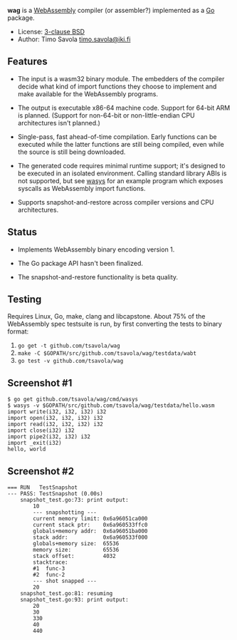 **wag** is a [WebAssembly](https://webassembly.org) compiler (or assembler?)
implemented as a [Go](https://golang.org) package.

- License: [3-clause BSD](LICENSE)
- Author: Timo Savola <timo.savola@iki.fi>


Features
--------

- The input is a wasm32 binary module.  The embedders of the compiler decide
  what kind of import functions they choose to implement and make available for
  the WebAssembly programs.

- The output is executable x86-64 machine code.  Support for 64-bit ARM is
  planned.  (Support for non-64-bit or non-little-endian CPU architectures
  isn't planned.)

- Single-pass, fast ahead-of-time compilation.  Early functions can be executed
  while the latter functions are still being compiled, even while the source is
  still being downloaded.

- The generated code requires minimal runtime support; it's designed to be
  executed in an isolated environment.  Calling standard library ABIs is not
  supported, but see [wasys](cmd/wasys) for an example program which exposes
  syscalls as WebAssembly import functions.

- Supports snapshot-and-restore across compiler versions and CPU architectures.


Status
------

- Implements WebAssembly binary encoding version 1.

- The Go package API hasn't been finalized.

- The snapshot-and-restore functionality is beta quality.


Testing
-------

Requires Linux, Go, make, clang and libcapstone.  About 75% of the WebAssembly
spec testsuite is run, by first converting the tests to binary format:

1. `go get -t github.com/tsavola/wag`
2. `make -C $GOPATH/src/github.com/tsavola/wag/testdata/wabt`
3. `go test -v github.com/tsavola/wag`


Screenshot #1
-------------

```
$ go get github.com/tsavola/wag/cmd/wasys
$ wasys -v $GOPATH/src/github.com/tsavola/wag/testdata/hello.wasm
import write(i32, i32, i32) i32
import open(i32, i32, i32) i32
import read(i32, i32, i32) i32
import close(i32) i32
import pipe2(i32, i32) i32
import _exit(i32)
hello, world
```

Screenshot #2
-------------

```
=== RUN   TestSnapshot
--- PASS: TestSnapshot (0.00s)
	snapshot_test.go:73: print output:
		10
		--- snapshotting ---
		current memory limit: 0x6a96051ca000
		current stack ptr:    0x6a960533ffc0
		globals+memory addr:  0x6a96051ba000
		stack addr:           0x6a960533f000
		globals+memory size:  65536
		memory size:          65536
		stack offset:         4032
		stacktrace:
		#1  func-3
		#2  func-2
		--- shot snapped ---
		20
	snapshot_test.go:81: resuming
	snapshot_test.go:93: print output:
		20
		30
		330
		40
		440
```
